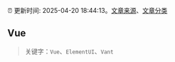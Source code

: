 :alarm_clock: 更新时间: 2025-04-20 18:44:13。[文章来源](/README.md)、[文章分类](/TAGS.md)

## Vue


> 关键字：`Vue`、`ElementUI`、`Vant`



